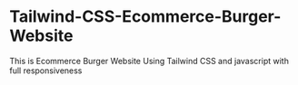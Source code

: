 # Tailwind-CSS-Ecommerce-Burger-Website
This is Ecommerce Burger Website Using Tailwind CSS and javascript with full responsiveness
